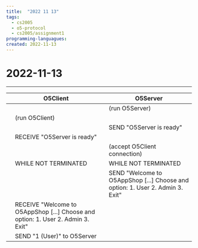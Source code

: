```yaml
---
title:  "2022 11 13"
tags:
  - cs2005
  - o5-protocol
  - cs2005/assignment1
programming-languagues:
created: 2022-11-13
---
```

# 2022-11-13
---
|     | O5Client                                                                         |     | O5Server                                                                      |
| --- | -------------------------------------------------------------------------------- | --- | ----------------------------------------------------------------------------- |
|     |                                                                                  |     | (run O5Server)                                                                |
|     | (run O5Client)                                                                   |     |                                                                               |
|     |                                                                                  |     | SEND "O5Server is ready"                                                      |
|     | RECEIVE "O5Server is ready"                                                      |     |                                                                               |
|     |                                                                                  |     | (accept O5Client connection)                                                  |
|     | WHILE NOT TERMINATED                                                             |     | WHILE NOT TERMINATED                                                          |
|     |                                                                                  |     | SEND "Welcome to O5AppShop [...] Choose and option: 1. User 2. Admin 3. Exit" |
|     | RECEIVE "Welcome to O5AppShop [...] Choose and option: 1. User 2. Admin 3. Exit" |     |                                                                               |
|     | SEND "1 (User)" to O5Server                                                                                 |     |                                                                               |
